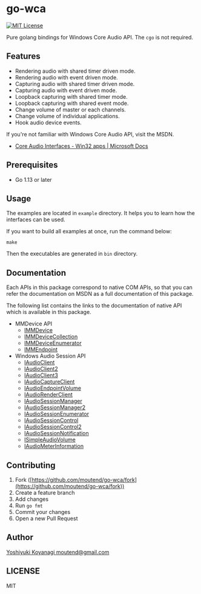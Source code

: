 # go-wca

[![MIT License](http://img.shields.io/badge/license-MIT-blue.svg?style=flat-square)][license]

[license]: https://github.com/moutend/go-wca/blob/develop/LICENSE

Pure golang bindings for Windows Core Audio API. The `cgo` is not required.

## Features

- Rendering audio with shared timer driven mode.
- Rendering audio with event driven mode.
- Capturing audio with shared timer driven mode.
- Capturing audio with event driven mode.
- Loopback capturing with shared timer mode.
- Loopback capturing with shared event mode.
- Change volume of master or each channels.
- Change volume of individual applications.
- Hook audio device events.

If you're not familiar with Windows Core Audio API, visit the MSDN.

- [Core Audio Interfaces - Win32 apps | Microsoft Docs](https://docs.microsoft.com/en-us/windows/win32/coreaudio/core-audio-interfaces)

## Prerequisites

- Go 1.13 or later

## Usage

The examples are located in `example` directory. It helps you to learn how the interfaces can be used.

If you want to build all examples at once, run the command below:

```console
make
```

Then the executables are generated in `bin` directory.

## Documentation

Each APIs in this package correspond to native COM APIs, so that you can refer the documentation on MSDN as a full documentation of this package.

The following list contains the links to the documentation of native API which is available in this package.

- MMDevice API
  - [IMMDevice](https://msdn.microsoft.com/en-us/library/windows/desktop/dd371395(v=vs.85).aspx)
  - [IMMDeviceCollection](https://msdn.microsoft.com/en-us/library/windows/desktop/dd371396(v=vs.85).aspx "IMMDeviceCollection")
  - [IMMDeviceEnumerator](https://msdn.microsoft.com/en-us/library/windows/desktop/dd371399(v=vs.85).aspx "IMMDeviceEnumerator")
  - [IMMEndpoint](https://msdn.microsoft.com/en-us/library/windows/desktop/dd371414(v=vs.85).aspx "IMMEndpoint")
- Windows Audio Session API
  - [IAudioClient](https://msdn.microsoft.com/en-us/library/windows/desktop/dd370865(v=vs.85).aspx "IAudioClient")
  - [IAudioClient2](https://msdn.microsoft.com/en-us/library/windows/desktop/hh404179(v=vs.85).aspx "IAudioClient2")
  - [IAudioClient3](https://msdn.microsoft.com/en-us/library/windows/desktop/dn911487(v=vs.85).aspx "IAudioClient3")
  - [IAudioCaptureClient](https://msdn.microsoft.com/en-us/library/windows/desktop/dd370858(v=vs.85).aspx "IAudioCaptureClient")
  - [IAudioEndpointVolume](https://msdn.microsoft.com/en-us/library/windows/desktop/dd370892(v=vs.85).aspx "IAudioEndpointVolume")
  - [IAudioRenderClient](https://msdn.microsoft.com/en-us/library/windows/desktop/dd368242(v=vs.85).aspx "IAudioRenderClient")
  - [IAudioSessionManager](https://docs.microsoft.com/en-us/windows/desktop/api/audiopolicy/nn-audiopolicy-iaudiosessionmanager "IAudioSessionManager")
  - [IAudioSessionManager2](https://docs.microsoft.com/en-us/windows/desktop/api/audiopolicy/nn-audiopolicy-iaudiosessionmanager2 "IAudioSessionManager2")
  - [IAudioSessionEnumerator](https://docs.microsoft.com/en-us/windows/desktop/api/audiopolicy/nn-audiopolicy-iaudiosessionenumerator "IAudioSessionEnumerator")
  - [IAudioSessionControl](https://docs.microsoft.com/en-us/windows/desktop/api/audiopolicy/nn-audiopolicy-iaudiosessioncontrol "IAudioSessionControl")
  - [IAudioSessionControl2](https://docs.microsoft.com/en-us/windows/desktop/api/audiopolicy/nn-audiopolicy-iaudiosessioncontrol2 "IAudioSessionControl2")
  - [IAudioSessionNotification](https://docs.microsoft.com/en-us/windows/win32/api/audiopolicy/nn-audiopolicy-iaudiosessionnotification "IAudioSessionNotification")
  - [ISimpleAudioVolume](https://docs.microsoft.com/en-us/windows/desktop/api/audioclient/nn-audioclient-isimpleaudiovolume "ISimpleAudioVolume")
  - [IAudioMeterInformation](https://docs.microsoft.com/en-us/windows/win32/api/endpointvolume/nn-endpointvolume-iaudiometerinformation "IAudioMeterInformation")

## Contributing

1. Fork ([https://github.com/moutend/go-wca/fork](https://github.com/moutend/go-wca/fork))
2. Create a feature branch
3. Add changes
4. Run `go fmt`
5. Commit your changes
6. Open a new Pull Request

## Author

[Yoshiyuki Koyanagi <moutend@gmail.com>](https://github.com/moutend)

## LICENSE

MIT
